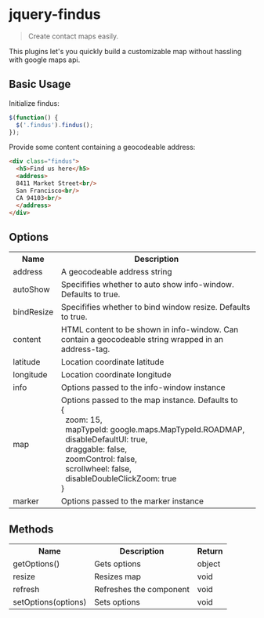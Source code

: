 jquery-findus
================

> Create contact maps easily.

This plugins let's you quickly build a customizable map without hassling with google maps api. 

Basic Usage
-----------

Initialize findus:

```js
$(function() {
  $('.findus').findus();
});
```

Provide some content containing a geocodeable address:
```html
<div class="findus">
  <h5>Find us here</h5>
  <address>
  8411 Market Street<br/>
  San Francisco<br/>
  CA 94103<br/>
  </address>
</div>
```



Options
-------
<table>
  <tr>
    <th>Name</th><th>Description</th>
  </tr>
  <tr>
    <td>address</td><td>A geocodeable address string</td>
  </tr>
  <tr>
    <td>autoShow</td><td>Specififies whether to auto show info-window. Defaults to true.</td>
  <tr>
    <td>bindResize</td><td>Specififies whether to bind window resize. Defaults to true.</td>
  </tr>
  <tr>
    <td>content</td><td>HTML content to be shown in info-window. Can contain a geocodeable string wrapped in an address-tag.</td>
  </tr>
  <tr>
    <td>latitude</td><td>Location coordinate latitude</td>
  </tr>
  <tr>
    <td>longitude</td><td>Location coordinate longitude</td>
  </tr>
  <tr>
    <td>info</td><td>Options passed to the info-window instance</td>
  </tr>
  <tr>
    <td>map</td><td>Options passed to the map instance. Defaults to <br/>
    {<br/>
        &nbsp;&nbsp;zoom: 15,<br/>
        &nbsp;&nbsp;mapTypeId: google.maps.MapTypeId.ROADMAP,<br/>
        &nbsp;&nbsp;disableDefaultUI: true,<br/>
        &nbsp;&nbsp;draggable: false, <br/>
        &nbsp;&nbsp;zoomControl: false, <br/>
        &nbsp;&nbsp;scrollwheel: false, <br/>
        &nbsp;&nbsp;disableDoubleClickZoom: true<br/>
      }</td>
  </tr>
  <tr>
    <td>marker</td><td>Options passed to the marker instance</td>
  </tr>
</table>

Methods
-------

<table>
  <tr>
    <th>Name</th><th>Description</th><th>Return</th>
  </tr>
  <tr>
    <td>getOptions()</td><td>Gets options</td><td>object</td>
  </tr>
  <tr>
    <td>resize</td><td>Resizes map</td><td>void</td>
  </tr>
  <tr>
    <td>refresh</td><td>Refreshes the component</td><td>void</td>
  </tr>
  <tr>
    <td>setOptions(options)</td><td>Sets options</td><td>void</td>
  </tr>
</table>